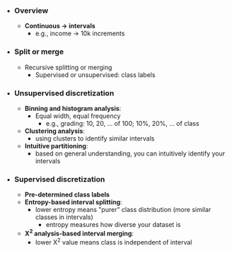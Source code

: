 - ### Overview
	- **Continuous -> intervals**
		- e.g., income -> 10k increments

- ### Split or merge
	- Recursive splitting or merging
		- Supervised or unsupervised: class labels

- ### Unsupervised discretization
	- **Binning and histogram analysis**:
		- Equal width, equal frequency
			- e.g., grading: 10, 20, ... of 100; 10%, 20%, ... of class
	- **Clustering analysis**:
		- using clusters to identify similar intervals
	- **Intuitive partitioning**:
		- based on general understanding, you can intuitively identify your intervals

- ### Supervised discretization
	- **Pre-determined class labels**
	- **Entropy-based interval splitting**:
		- lower entropy means "purer" class distribution (more similar classes in intervals)
			- entropy measures how diverse your dataset is
	- **X<sup>2</sup> analysis-based interval merging**:
		- lower X<sup>2</sup> value means class is independent of interval